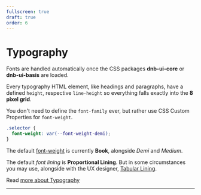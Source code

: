 ```yaml
---
fullscreen: true
draft: true
order: 6
---
```


<Intro>

# Typography

Fonts are handled automatically once the CSS packages **dnb-ui-core** or **dnb-ui-basis** are loaded.

Every typography HTML element, like headings and paragraphs, have a defined `height`, respective `line-height` so everything falls exactly into the **8 pixel grid**.

You don't need to define the `font-family` ever, but rather use CSS Custom Properties for `font-weight`.

```css
.selector {
  font-weight: var(--font-weight-demi);
}
```

The default [font-weight](!/uilib/typography/font-weights) is currently **Book**, alongside _Demi_ and _Medium_.

The default _font lining_ is **Proportional Lining**. But in some circumstances you may use, alongside with the UX designer, [Tabular Lining](!/uilib/typography/numbers).

Read [more about Typography](!/uilib/typography)

---

<IntroFooter href="/uilib/intro/08-color-usage" text="Next - Color usage" />

</Intro>
